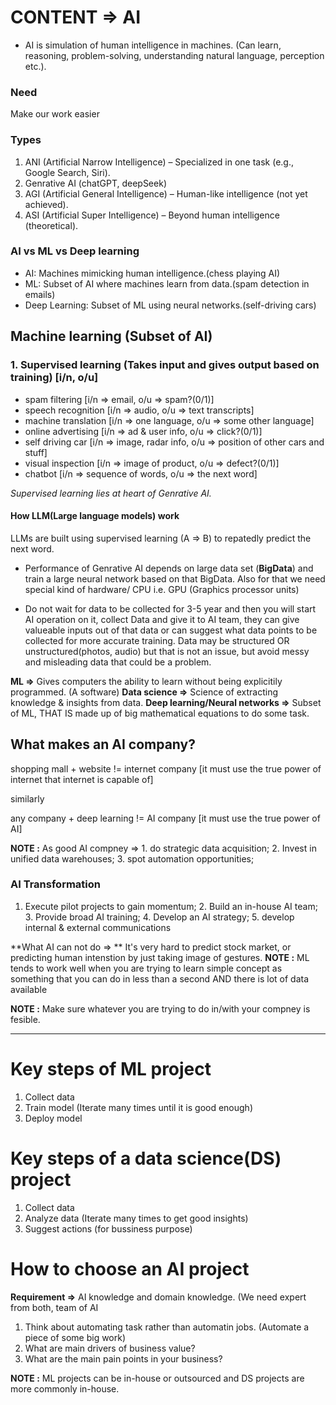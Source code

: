 # CONTENT => AI

- AI is simulation of human intelligence in machines. (Can learn, reasoning, problem-solving, understanding natural language, perception etc.).

### Need
Make our work easier
### Types
1. ANI (Artificial Narrow Intelligence) – Specialized in one task (e.g., Google Search, Siri).
2. Genrative AI (chatGPT, deepSeek)
3. AGI (Artificial General Intelligence) – Human-like intelligence (not yet achieved).
4. ASI (Artificial Super Intelligence) – Beyond human intelligence (theoretical).

### AI vs ML vs Deep learning
- AI: Machines mimicking human intelligence.(chess playing AI)
- ML: Subset of AI where machines learn from data.(spam detection in emails)
- Deep Learning: Subset of ML using neural networks.(self-driving cars)


## Machine learning (Subset of AI)

### 1. Supervised learning (Takes input and gives output based on training) [i/n, o/u]
- spam filtering  [i/n => email, o/u => spam?(0/1)]
- speech recognition [i/n => audio, o/u => text transcripts]
- machine translation [i/n => one language, o/u => some other language]
- online advertising [i/n => ad & user info, o/u => click?(0/1)]
- self driving car [i/n => image, radar info, o/u => position of other cars and stuff]
- visual inspection [i/n => image of product, o/u => defect?(0/1)]
- chatbot [i/n => sequence of words, o/u => the next word]

*Supervised learning lies at heart of Genrative AI.*

#### How LLM(Large language models) work

LLMs are built using supervised learning (A => B) to repatedly predict the next word.

- Performance of Genrative AI depends on large data set (**BigData**) and train a large neural network based on that BigData. Also for that we need special kind of hardware/ CPU i.e. GPU (Graphics processor units)

-  Do not wait for data to be collected for 3-5 year and then you will start AI operation on it, collect Data and give it to AI team, they can give valueable inputs out of that data or can suggest what data points to be collected for more accurate training. Data may be structured OR unstructured(photos, audio) but that is not an issue, but avoid messy and misleading data that could be a problem.

**ML =>** Gives computers the ability to learn without being explicitily programmed. (A software)
**Data science =>** Science of extracting knowledge & insights from data.
**Deep learning/Neural networks =>**  Subset of ML, THAT IS made up of big mathematical equations to do some task.



## What makes an AI company?

shopping mall + website != internet company [it must use the true power of internet that internet is capable of]

similarly 

any company + deep learning != AI company [it must use the true power of AI]

**NOTE :** As good AI compney => 1. do strategic data acquisition; 2. Invest in unified data warehouses; 3. spot automation opportunities;
### AI Transformation
1. Execute pilot projects to gain momentum; 2. Build an in-house AI team; 3. Provide broad AI training; 4. Develop an AI strategy; 5. develop internal & external communications 

**What AI can not do => ** It's very hard to predict stock market, or predicting human intenstion by just taking image of gestures. 
**NOTE :** ML tends to work well when you are trying to learn simple concept as something that you can do in less than a second AND there is lot of data available

**NOTE :** Make sure whatever you are trying to do in/with your compney is fesible. 
 

--------------------------------------------------------------------------------------------

# Key steps of ML project

1. Collect data
2. Train model (Iterate many times until it is good enough)
3. Deploy model

# Key steps of a data science(DS) project

1. Collect data
2. Analyze data (Iterate many times to get good insights)
3. Suggest actions (for bussiness purpose)

# How to choose an AI project
**Requirement =>** AI knowledge and domain knowledge. (We need expert from both, team of AI 
1. Think about automating task  rather than automatin jobs. (Automate a piece of some big work)
2. What are main drivers of business value?
3. What are the main pain points in your business?


**NOTE :** ML projects can be in-house or outsourced and DS projects are more commonly in-house.












